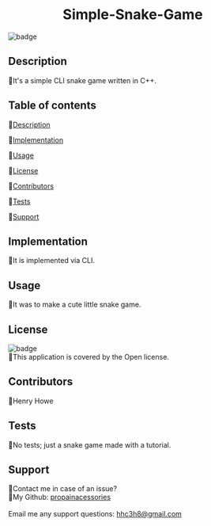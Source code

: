 
  <h1 align="center"> Simple-Snake-Game</h1>

  ![badge](https://img.shields.io/badge/license-Open-brightgreen)<br />

  ## Description
  🐔It's a simple CLI snake game written in C++.

  ## Table of contents
  🐔[Description](#description)
  
  🐔[Implementation](#implementation)
  
  🐔[Usage](#usage)
  
  🐔[License](#license)
  
  🐔[Contributors](#contributors)
  
  🐔[Tests](#tests)
  
  🐔[Support](#support)
  

  ## Implementation
  🐔It is implemented via CLI.

  ## Usage
  🐔It was to make a cute little snake game.

  ## License
  ![badge](https://img.shields.io/badge/license-Open-brightgreen)
  <br/>
  🐔This application is covered by the Open license.
  
  ## Contributors
  🐔Henry Howe

  ## Tests
  🐔No tests; just a snake game made with a tutorial.

  ## Support
  🐔Contact me in case of an issue?<br/>
  🐔My Github: [propainacessories](https://github.com/undefined)<br/>
  <br/>
  Email me any support questions: hhc3h8@gmail.com<br/>

